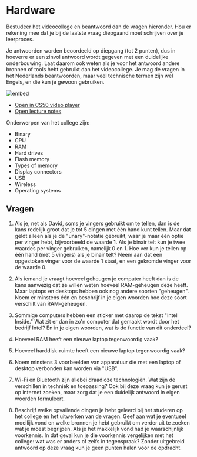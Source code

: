 # Hardware

Bestudeer het videocollege en beantwoord dan de vragen hieronder. Hou er rekening mee dat je bij de laatste vraag diepgaand moet schrijven over je leerproces.

Je antwoorden worden beoordeeld op diepgang (tot 2 punten), dus in hoeverre er een zinvol antwoord wordt gegeven met een duidelijke onderbouwing. Laat daarom ook weten als je voor het antwoord andere bronnen of tools hebt gebruikt dan het videocollege. Je mag de vragen in het Nederlands beantwoorden, maar veel technische termen zijn wel Engels, en die kun je gewoon gebruiken.

![embed](https://www.youtube.com/embed/6mbFO0ZLMW8)

- [Open in CS50 video player](https://video.cs50.io/6mbFO0ZLMW8?screen=WRB6P2vMAao)
- [Open lecture notes](https://cs50.harvard.edu/ap/2021/curriculum/technology/notes/hardware/)

Onderwerpen van het college zijn:

- Binary
- CPU
- RAM
- Hard drives
- Flash memory
- Types of memory
- Display connectors
- USB
- Wireless
- Operating systems

## Vragen

1. Als je, net als David, soms je vingers gebruikt om te tellen, dan is de kans redelijk groot dat je tot 5 dingen met één hand kunt tellen. Maar dat geldt alleen als je de "unary"-notatie gebruikt, waar je maar één optie per vinger hebt, bijvoorbeeld de waarde 1. Als je binair telt kun je twee waardes per vinger gebruiken, namelijk 0 en 1. Hoe ver kun je tellen op één hand (met 5 vingers) als je binair telt? Neem aan dat een opgestoken vinger voor de waarde 1 staat, en een gekromde vinger voor de waarde 0.

2. Als iemand je vraagt hoeveel geheugen je computer heeft dan is de kans aanwezig dat ze willen weten hoeveel RAM-geheugen deze heeft. Maar laptops en desktops hebben ook nog andere soorten "geheugen". Noem er minstens één en beschrijf in je eigen woorden hoe deze soort verschilt van RAM-geheugen.

3. Sommige computers hebben een sticker met daarop de tekst "Intel Inside." Wat zit er dan in zo'n computer dat gemaakt wordt door het bedrijf Intel? En in je eigen woorden, wat is de functie van dit onderdeel?

4. Hoeveel RAM heeft een nieuwe laptop tegenwoordig vaak?

5. Hoeveel harddisk-ruimte heeft een nieuwe laptop tegenwoordig vaak?

6. Noem minstens 3 voorbeelden van apparatuur die met een laptop of desktop verbonden kan worden via "USB".

7. Wi-Fi en Bluetooth zijn allebei draadloze technologiën. Wat zijn de verschillen in techniek en toepassing? Ook bij deze vraag kun je gerust op internet zoeken, maar zorg dat je een duidelijk antwoord in eigen woorden formuleert.

8. Beschrijf welke opvallende dingen je hebt geleerd bij het studeren op het college en het uitwerken van de vragen. Geef aan wat je eventueel moeilijk vond en welke bronnen je hebt gebruikt om verder uit te zoeken wat je moest begrijpen. Als je het makkelijk vond had je waarschijnlijk voorkennis. In dat geval kun je die voorkennis vergelijken met het college: wat was er anders of zelfs in tegenspraak? Zonder uitgebreid antwoord op deze vraag kun je geen punten halen voor de opdracht.
